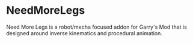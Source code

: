 # NeedMoreLegs
Need More Legs is a robot/mecha focused addon for Garry's Mod that is designed around inverse kinematics and procedural animation.
